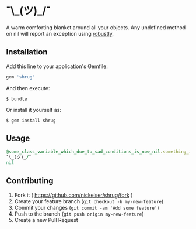 # ¯\\\_(ツ)\_/¯

A warm comforting blanket around all your objects. Any undefined method on nil will report an exception using [robustly](https://github.com/ankane/robustly/).

## Installation

Add this line to your application's Gemfile:

```ruby
gem 'shrug'
```

And then execute:

    $ bundle

Or install it yourself as:

    $ gem install shrug

## Usage

```ruby
@some_class_variable_which_due_to_sad_conditions_is_now_nil.something_important.do_the_thing!
¯\_(ツ)_/¯
nil
```

## Contributing

1. Fork it ( https://github.com/nickelser/shrug/fork )
2. Create your feature branch (`git checkout -b my-new-feature`)
3. Commit your changes (`git commit -am 'Add some feature'`)
4. Push to the branch (`git push origin my-new-feature`)
5. Create a new Pull Request
